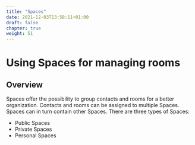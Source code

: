 ```yaml
---
title: "Spaces"
date: 2021-12-03T13:58:11+01:00
draft: false
chapter: true
weight: 51
---
```


# Using Spaces for managing rooms

## Overview

Spaces offer the possibility to group contacts and rooms for a better organization. Contacts and rooms can be assigned to multiple Spaces. Spaces can in turn contain other Spaces. There are three types of Spaces:

* Public Spaces
* Private Spaces
* Personal Spaces
